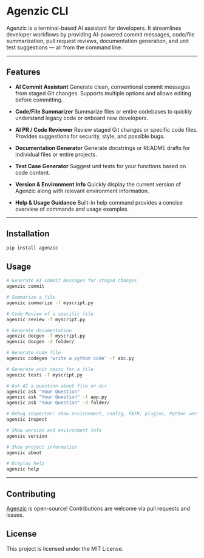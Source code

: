 
# Agenzic CLI

Agenzic is a terminal-based AI assistant for developers. It streamlines developer workflows by providing AI-powered commit messages, code/file summarization, pull request reviews, documentation generation, and unit test suggestions — all from the command line.

---

## Features

* **AI Commit Assistant**
  Generate clean, conventional commit messages from staged Git changes. Supports multiple options and allows editing before committing.

* **Code/File Summarizer**
  Summarize files or entire codebases to quickly understand legacy code or onboard new developers.

* **AI PR / Code Reviewer**
  Review staged Git changes or specific code files. Provides suggestions for security, style, and possible bugs.

* **Documentation Generator**
  Generate docstrings or README drafts for individual files or entire projects.

* **Test Case Generator**
  Suggest unit tests for your functions based on code content.

* **Version & Environment Info**
  Quickly display the current version of Agenzic along with relevant environment information.

* **Help & Usage Guidance**
  Built-in help command provides a concise overview of commands and usage examples.

---

## Installation


```bash
pip install agenzic
```


## Usage


```bash
# Generate AI commit messages for staged changes
agenzic commit

# Summarize a file
agenzic summarize -f myscript.py

# Code Review of a specific file
agenzic review -f myscript.py

# Generate documentation
agenzic docgen -f myscript.py
agenzic docgen -d folder/

# Generate code file
agenzic codegen 'write a python code' -f abc.py

# Generate unit tests for a file
agenzic tests -f myscript.py

# Ask AI a question about file or dir
agenzic ask "Your Question"
agenzic ask "Your Question" -f app.py
agenzic ask "Your Question" -d folder/

# Debug inspector: show environment, config, PATH, plugins, Python version.
agenzic inspect

# Show version and environment info
agenzic version

# Show project information
agenzic about

# Display help
agenzic help
```

---

## Contributing

[Agenzic](https://github.com/ratul-d/agenzic) is open-source! Contributions are welcome via pull requests and issues.



## License

This project is licensed under the MIT License.
